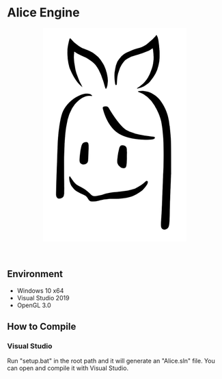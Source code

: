# Alice Engine
<p align="center">
<img src="asset/icon/logo/Logo_Alice_head_transparent.png" width="336" height="500" alt="Logo"/>
</p>
<br/>

## Environment
* Windows 10 x64
* Visual Studio 2019
* OpenGL 3.0

## How to Compile
### Visual Studio
Run "setup.bat" in the root path and it will generate an "Alice.sln" file. You can open and compile it with Visual Studio.